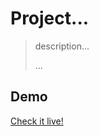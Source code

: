# Project...

> description...
>
> ...

## Demo

[Check it live!](http://emiljohansson.github.io/css-playground/texts)
